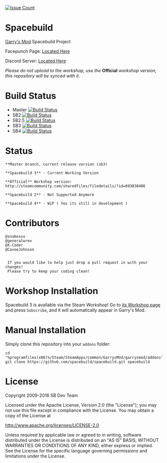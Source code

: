 [![Issue Count](https://codeclimate.com/github/spacebuild/spacebuild/badges/issue_count.svg)](https://codeclimate.com/github/spacebuild/spacebuild)

Spacebuild
==========

[Garry's Mod][garrysmod] Spacebuild Project

Facepunch Page: [Located Here][facepunch]

Discord Server: [Located Here][discord]

*Please do not upload to the workshop, use the* **Official** *workshop version, this repository will be synced with it.*

# Build Status
* Master [![Build Status](https://travis-ci.org/spacebuild/spacebuild.svg?branch=master)](https://travis-ci.org/spacebuild/spacebuild)
* SB2 [![Build Status](https://travis-ci.org/spacebuild/spacebuild.svg?branch=sb2)](https://travis-ci.org/spacebuild/spacebuild)
* SB2.5 [![Build Status](https://travis-ci.org/spacebuild/spacebuild.svg?branch=sb2.5)](https://travis-ci.org/spacebuild/spacebuild)
* SB3 [![Build Status](https://travis-ci.org/spacebuild/spacebuild.svg?branch=sb3)](https://travis-ci.org/spacebuild/spacebuild)
* SB4 [![Build Status](https://travis-ci.org/spacebuild/spacebuild.svg?branch=sb4)](https://travis-ci.org/spacebuild/spacebuild)

# Status

    **Master branch, current release version (sb3)

    **Spacebuild 3** - Current Working Version

    **Official** Workshop version: http://steamcommunity.com/sharedfiles/filedetails/?id=693838486

    **Spacebuild 2** - Not Supported Anymore 

    **Spacebuild 4** - WiP ( Yes its still in development ) 


# Contributors
    @snakesvx
    @generalwrex
    @X-Coder
    @CaveeJohnson
   
   
     If you would like to help just drop a pull request in with your changes! 
     Please try to keep your coding clean!

# Workshop Installation

Spacebuild 3 is available via the Steam Workshop! Go to [its Workshop page][workshop] and press `Subscribe`, and it will automatically appear in Garry's Mod.

# Manual Installation

Simply clone this repository into your `addons` folder:

    cd "%programfiles(x86)%/Steam/SteamApps/common/GarrysMod/garrysmod/addons"
    git clone https://github.com/spacebuild/spacebuild.git spacebuild

# License

Copyright 2009-2016 SB Dev Team

Licensed under the Apache License, Version 2.0 (the "License"); you may not use this file except in compliance with the License. You may obtain a copy of the License at

http://www.apache.org/licenses/LICENSE-2.0

Unless required by applicable law or agreed to in writing, software distributed under the License is distributed on an "AS IS" BASIS, WITHOUT WARRANTIES OR CONDITIONS OF ANY KIND, either express or implied. See the License for the specific language governing permissions and limitations under the License.

[garrysmod]: <http://garrysmod.com/>
[workshop]: <http://steamcommunity.com/sharedfiles/filedetails/?id=693838486>
[facepunch]: <https://facepunch.com/showthread.php?t=1519499&p=50363396>
[discord]: <https://discord.gg/3A4dPhD>
